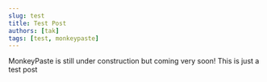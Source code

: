 ```yaml
---
slug: test
title: Test Post
authors: [tak]
tags: [test, monkeypaste]
---
```


MonkeyPaste is still under construction but coming very soon! This is just a test post
